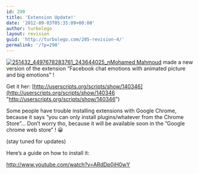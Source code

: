 ```yaml
---
id: 290
title: 'Extension Update!'
date: '2012-09-03T05:35:09+00:00'
author: turbolego
layout: revision
guid: 'http://turbolego.com/285-revision-4/'
permalink: '/?p=290'
---
```


[![](https://turbolego.com/wp-content/uploads/2012/09/251432_4497678283761_243644025_n.jpg "251432_4497678283761_243644025_n")](https://turbolego.com/wp-content/uploads/2012/09/251432_4497678283761_243644025_n.jpg)[Mohamed Mahmoud](http://www.facebook.com/mohamed408 "http://www.facebook.com/mohamed408") made a new version of the extension ”Facebook chat emotions with animated picture and big emotions” !

Get it her: [http://userscripts.org/scripts/show/140346](http://userscripts.org/scripts/show/140346 "http://userscripts.org/scripts/show/140346")

Some people have trouble installing extensions with Google Chrome, because it says “you can only install plugins/whatever from the Chrome Store”… Don’t worry tho, because it will be available soon in the ”Google chrome web store” ! 😀

(stay tuned for updates)

Here’s a guide on how to install it:

<http://www.youtube.com/watch?v=ARdDp0jH0wY>